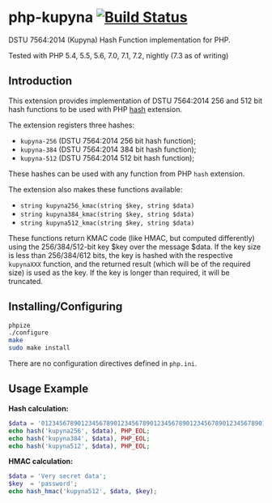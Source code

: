 # php-kupyna [![Build Status](https://travis-ci.org/sjinks/php-kupyna.png?branch=master)](https://travis-ci.org/sjinks/php-kupyna)

DSTU 7564:2014 (Kupyna) Hash Function implementation for PHP.

Tested with PHP 5.4, 5.5, 5.6, 7.0, 7.1, 7.2, nightly (7.3 as of writing)

## Introduction

This extension provides implementation of DSTU 7564:2014 256 and 512 bit hash functions to be used with PHP [hash](http://php.net/hash) extension.

The extension registers three hashes:
  * `kupyna-256` (DSTU 7564:2014 256 bit hash function);
  * `kupyna-384` (DSTU 7564:2014 384 bit hash function);
  * `kupyna-512` (DSTU 7564:2014 512 bit hash function);

These hashes can be used with any function from PHP `hash` extension.

The extension also makes these functions available:
  * `string kupyna256_kmac(string $key, string $data)`
  * `string kupyna384_kmac(string $key, string $data)`
  * `string kupyna512_kmac(string $key, string $data)`

These functions return KMAC code (like HMAC, but computed differently) using the 256/384/512-bit key $key over the message $data.
If the key size is less than 256/384/612 bits, the key is hashed with the respective `kupynaXXX` function, and the returned result (which will be of the required size) is used as the key. If the key is longer than required, it will be truncated.

## Installing/Configuring

```bash
phpize
./configure
make
sudo make install
```

There are no configuration directives defined in `php.ini`.

## Usage Example

**Hash calculation:**

```php
$data = '012345678901234567890123456789012345678901234567890123456789012';
echo hash('kupyna256', $data), PHP_EOL;
echo hash('kupyna384', $data), PHP_EOL;
echo hash('kupyna512', $data), PHP_EOL;
```

**HMAC calculation:**

```php
$data = 'Very secret data';
$key  = 'password';
echo hash_hmac('kupyna512', $data, $key);
```
